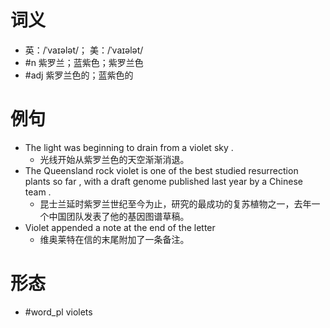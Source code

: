 # 词义
- 英：/ˈvaɪələt/； 美：/ˈvaɪələt/
- #n 紫罗兰；蓝紫色；紫罗兰色
- #adj 紫罗兰色的；蓝紫色的
# 例句
- The light was beginning to drain from a violet sky .
	- 光线开始从紫罗兰色的天空渐渐消退。
- The Queensland rock violet is one of the best studied resurrection plants so far , with a draft genome published last year by a Chinese team .
	- 昆士兰延时紫罗兰世纪至今为止，研究的最成功的复苏植物之一，去年一个中国团队发表了他的基因图谱草稿。
- Violet appended a note at the end of the letter
	- 维奥莱特在信的末尾附加了一条备注。
# 形态
- #word_pl violets
